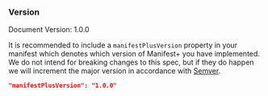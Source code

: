 ### Version
Document Version: 1.0.0

It is recommended to include a `manifestPlusVersion` property in your manifest which denotes which version of Manifest+ you have implemented. We do not intend for breaking changes to this spec, but if they do happen we will increment the major version in accordance with [Semver](https://semver.org/).

```json
"manifestPlusVersion": "1.0.0"
```
